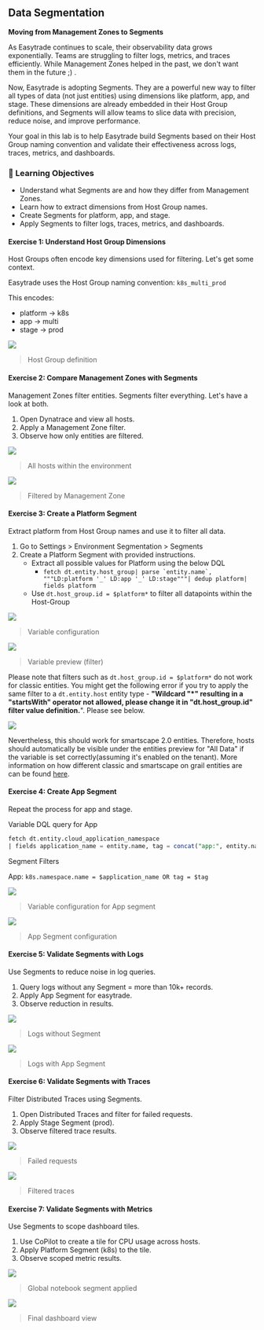 ## Data Segmentation

**Moving from Management Zones to Segments**

As Easytrade continues to scale, their observability data grows exponentially. Teams are struggling to filter logs, metrics, and traces efficiently. While Management Zones helped in the past, we don't want them in the future ;) .

Now, Easytrade is adopting Segments. They are a powerful new way to filter all types of data (not just entities) using dimensions like platform, app, and stage. These dimensions are already embedded in their Host Group definitions, and Segments will allow teams to slice data with precision, reduce noise, and improve performance.

Your goal in this lab is to help Easytrade build Segments based on their Host Group naming convention and validate their effectiveness across logs, traces, metrics, and dashboards.

### 🎯 Learning Objectives

- Understand what Segments are and how they differ from Management Zones.
- Learn how to extract dimensions from Host Group names.
- Create Segments for platform, app, and stage.
- Apply Segments to filter logs, traces, metrics, and dashboards.


#### Exercise 1: Understand Host Group Dimensions

Host Groups often encode key dimensions used for filtering. Let's get some context.

Easytrade uses the Host Group naming convention:
`k8s_multi_prod`

This encodes:
- platform → k8s
- app → multi
- stage → prod

![](../../assets/images/host-group-definition.png)
> Host Group definition

#### Exercise 2: Compare Management Zones with Segments

Management Zones filter entities. Segments filter everything. Let's have a look at both.

1. Open Dynatrace and view all hosts.
2. Apply a Management Zone filter.
3. Observe how only entities are filtered.

![](../../assets/images/all-hosts-view.png)
> All hosts within the environment

![](../../assets/images/management-zone-filter.png)
> Filtered by Management Zone

#### Exercise 3: Create a Platform Segment

Extract platform from Host Group names and use it to filter all data.

1. Go to Settings > Environment Segmentation > Segments
2. Create a Platform Segment with provided instructions.
    - Extract all possible values for Platform using the below DQL
        - ```fetch dt.entity.host_group| parse `entity.name`, """LD:platform '_' LD:app '_' LD:stage"""| dedup platform| fields platform```
    - Use `dt.host_group.id = $platform*` to filter all datapoints within the Host-Group

![](../../assets/images/dql-platform-preview.png)
> Variable configuration

![](../../assets/images/segment-preview.png)
> Variable preview (filter)


Please note that filters such as `dt.host_group.id = $platform*` do not work for classic entities. You might get the following error if you try to apply the same filter to a `dt.entity.host` entity type - **"Wildcard "*" resulting in a "startsWith" operator not allowed, please change it in "dt.host_group.id" filter value definition.**". Please see below.

![](../../assets/images/classic-entity-segment-error.png)

Nevertheless, this should work for smartscape 2.0 entities. Therefore, hosts should automatically be visible under the entities preview for "All Data" if the variable is set correctly(assuming it's enabled on the tenant). More information on how different classic and smartscape on grail entities are can be found [here](https://docs.dynatrace.com/docs/discover-dynatrace/platform/grail/smartscape-on-grail#differences-between-classic-entities-and-smartscape-on-grail).

#### Exercise 4: Create App Segment

Repeat the process for app and stage.

Variable DQL query for App

```sql
fetch dt.entity.cloud_application_namespace
| fields application_name = entity.name, tag = concat("app:", entity.name)
```

Segment Filters

App: `k8s.namespace.name = $application_name OR tag = $tag`

![](../../assets/images/lab4-ex4-app-segment-variable.png)
>Variable configuration for App segment

![](../../assets/images/lab4-ex4-app-segment-configuration.png)
> App Segment configuration

#### Exercise 5: Validate Segments with Logs

Use Segments to reduce noise in log queries.

1. Query logs without any Segment = more than 10k+ records.
2. Apply App Segment for easytrade.
3. Observe reduction in results.

![](../../assets/images/lab4-ex5-log-without-segment.png)
> Logs without Segment

![](../../assets/images/lab4-ex5-log-with-app-segment.png)
> Logs with App Segment

#### Exercise 6: Validate Segments with Traces

Filter Distributed Traces using Segments.

1. Open Distributed Traces and filter for failed requests.
2. Apply Stage Segment (prod).
3. Observe filtered trace results.

![](../../assets/images/lab4-ex6-failed-requests.png)
> Failed requests

![](../../assets/images/lab4-ex6-filtered-traces.png)
> Filtered traces

#### Exercise 7: Validate Segments with Metrics

Use Segments to scope dashboard tiles.

1. Use CoPilot to create a tile for CPU usage across hosts.
2. Apply Platform Segment (k8s) to the tile.
3. Observe scoped metric results.


![](../../assets/images/lab-4-ex7-notebook-segment.png)
> Global notebook segment applied

![](../../assets/images/lab4-ex7-final-notebook-view.png)
> Final dashboard view
